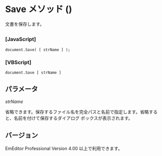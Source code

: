# Save メソッド ()

文書を保存します。

## 

### \[JavaScript\]

```
document.Save( [ strName ] );
```

### \[VBScript\]

```
document.Save [ strName ]
```

## パラメータ

_strName_

省略できます。保存するファイル名を完全パスと名前で指定します。省略すると、名前を付けて保存するダイアログ ボックスが表示されます。

## バージョン

EmEditor Professional Version 4.00 以上で利用できます。
